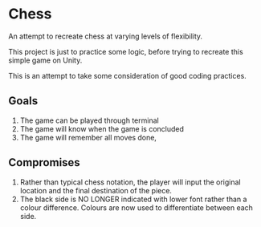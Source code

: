# Chess

An attempt to recreate chess at varying levels of flexibility.

This project is just to practice some logic, before trying to recreate this simple game on Unity.

This is an attempt to take some consideration of good coding practices.

## Goals 
1. The game can be played through terminal
2. The game will know when the game is concluded
3. The game will remember all moves done,

## Compromises 
1. Rather than typical chess notation, the player will input the original location and the final destination of the piece.
2. The black side is NO LONGER indicated with lower font rather than a colour difference. Colours are now used to differentiate between each side. 
